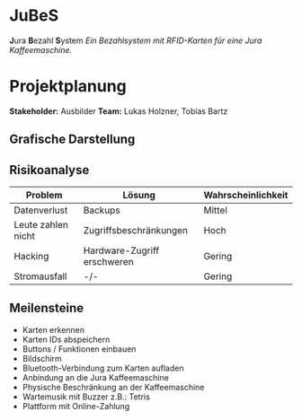 # JuBeS
**J**ura **B**ezahl **S**ystem
*Ein Bezahlsystem mit RFID-Karten für eine Jura Kaffeemaschine.*

# Projektplanung
**Stakeholder:** Ausbilder
**Team:** Lukas Holzner, Tobias Bartz

## Grafische Darstellung

## Risikoanalyse
| Problem | Lösung | Wahrscheinlichkeit |
|--- |--- |--- |
| Datenverlust | Backups | Mittel |
| Leute zahlen nicht | Zugriffsbeschränkungen | Hoch |
| Hacking | Hardware-Zugriff erschweren | Gering
| Stromausfall | -/- | Gering |


## Meilensteine
- Karten erkennen
- Karten IDs abspeichern
- Buttons / Funktionen einbauen
- Bildschirm 
- Bluetooth-Verbindung zum Karten aufladen
- Anbindung an die Jura Kaffeemaschine
- Physische Beschränkung an der Kaffeemaschine
- Wartemusik mit Buzzer z.B.: Tetris
- Plattform mit Online-Zahlung
